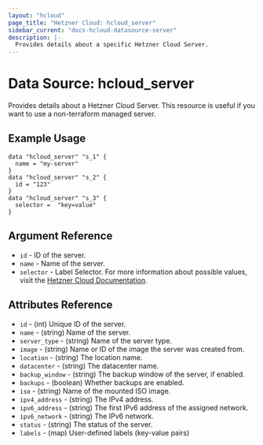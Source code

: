 ```yaml
---
layout: "hcloud"
page_title: "Hetzner Cloud: hcloud_server"
sidebar_current: "docs-hcloud-datasource-server"
description: |-
  Provides details about a specific Hetzner Cloud Server.
---
```

# Data Source: hcloud_server
Provides details about a Hetzner Cloud Server.
This resource is useful if you want to use a non-terraform managed server.

## Example Usage
```hcl
data "hcloud_server" "s_1" {
  name = "my-server"
}
data "hcloud_server" "s_2" {
  id = "123"
}
data "hcloud_server" "s_3" {
  selector =  "key=value"
}
```

## Argument Reference
- `id` - ID of the server.
- `name` - Name of the server.
- `selector` - Label Selector. For more information about possible values, visit the [Hetzner Cloud Documentation](https://docs.hetzner.cloud/#overview-label-selector).

## Attributes Reference
- `id` - (int) Unique ID of the server.
- `name` - (string) Name of the server.
- `server_type` - (string) Name of the server type.
- `image` - (string) Name or ID of the image the server was created from.
- `location` - (string) The location name.
- `datacenter` - (string) The datacenter name.
- `backup_window` - (string) The backup window of the server, if enabled.
- `backups` - (boolean) Whether backups are enabled.
- `iso` - (string) Name of the mounted ISO image.
- `ipv4_address` - (string) The IPv4 address.
- `ipv6_address` - (string) The first IPv6 address of the assigned network.
- `ipv6_network` - (string) The IPv6 network.
- `status` - (string) The status of the server.
- `labels` - (map) User-defined labels (key-value pairs)